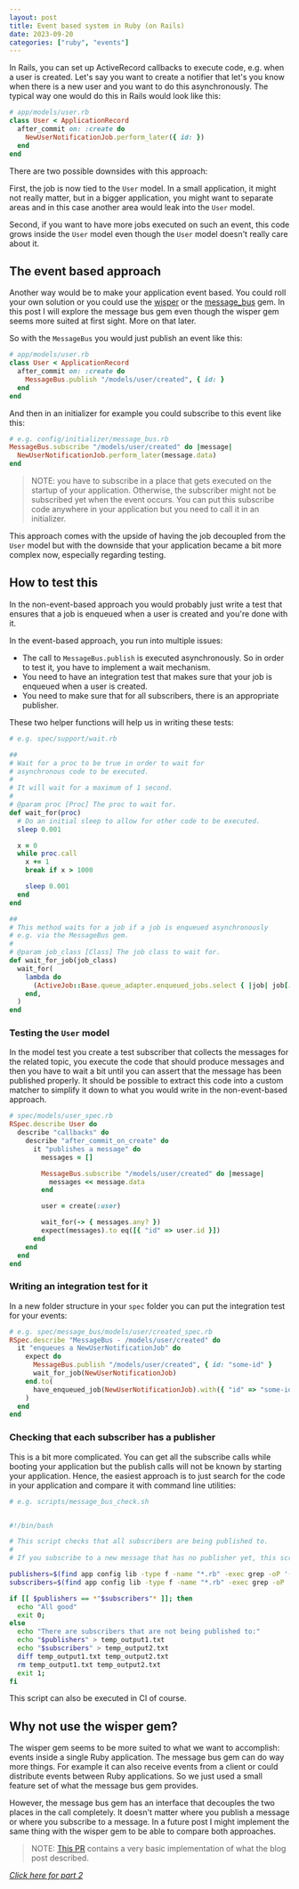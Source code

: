 ```yaml
---
layout: post
title: Event based system in Ruby (on Rails)
date: 2023-09-20
categories: ["ruby", "events"]
---
```


In Rails, you can set up ActiveRecord callbacks to execute code, e.g. when a user is created. Let's say you want to create a notifier that let's you know when there is a new user and you want to do this asynchronously. The typical way one would do this in Rails would look like this:

```ruby
# app/models/user.rb
class User < ApplicationRecord
  after_commit on: :create do
    NewUserNotificationJob.perform_later({ id: })
  end
end
```

There are two possible downsides with this approach:

First, the job is now tied to the `User` model. In a small application, it might not really matter, but in a bigger application, you might want to separate areas and in this case another area would leak into the `User` model.

Second, if you want to have more jobs executed on such an event, this code grows inside the `User` model even though the `User` model doesn't really care about it.

## The event based approach

Another way would be to make your application event based. You could roll your own solution or you could use the [wisper](https://github.com/krisleech/wisper) or the [message_bus](https://github.com/discourse/message_bus) gem. In this post I will explore the message bus gem even though the wisper gem seems more suited at first sight. More on that later.

So with the `MessageBus` you would just publish an event like this:

```ruby
# app/models/user.rb
class User < ApplicationRecord
  after_commit on: :create do
    MessageBus.publish "/models/user/created", { id: }
  end
end
```

And then in an initializer for example you could subscribe to this event like this:

```ruby
# e.g. config/initializer/message_bus.rb
MessageBus.subscribe "/models/user/created" do |message|
  NewUserNotificationJob.perform_later(message.data)
end
```

> NOTE: you have to subscribe in a place that gets executed on the startup of your application. Otherwise, the subscriber might not be subscribed yet when the event occurs. You can put this subscribe code anywhere in your application but you need to call it in an initializer.

This approach comes with the upside of having the job decoupled from the `User` model but with the downside that your application became a bit more complex now, especially regarding testing.

## How to test this

In the non-event-based approach you would probably just write a test that ensures that a job is enqueued when a user is created and you're done with it.

In the event-based approach, you run into multiple issues:

- The call to `MessageBus.publish` is executed asynchronously. So in order to test it, you have to implement a wait mechanism.
- You need to have an integration test that makes sure that your job is enqueued when a user is created.
- You need to make sure that for all subscribers, there is an appropriate publisher.

These two helper functions will help us in writing these tests:

```ruby
# e.g. spec/support/wait.rb

##
# Wait for a proc to be true in order to wait for
# asynchronous code to be executed.
#
# It will wait for a maximum of 1 second.
#
# @param proc [Proc] The proc to wait for.
def wait_for(proc)
  # Do an initial sleep to allow for other code to be executed.
  sleep 0.001

  x = 0
  while proc.call
    x += 1
    break if x > 1000

    sleep 0.001
  end
end

##
# This method waits for a job if a job is enqueued asynchronously
# e.g. via the MessageBus gem.
#
# @param job_class [Class] The job class to wait for.
def wait_for_job(job_class)
  wait_for(
    lambda do
      (ActiveJob::Base.queue_adapter.enqueued_jobs.select { |job| job[:job] == job_class }).empty?
    end,
  )
end

```

### Testing the `User` model

In the model test you create a test subscriber that collects the messages for the related topic, you execute the code that should produce messages and then you have to wait a bit until you can assert that the message has been published properly. It should be possible to extract this code into a custom matcher to simplify it down to what you would write in the non-event-based approach.

```ruby
# spec/models/user_spec.rb
RSpec.describe User do
  describe "callbacks" do
    describe "after_commit_on_create" do
      it "publishes a message" do
        messages = []

        MessageBus.subscribe "/models/user/created" do |message|
          messages << message.data
        end

        user = create(:user)

        wait_for(-> { messages.any? })
        expect(messages).to eq([{ "id" => user.id }])
      end
    end
  end
end
```

### Writing an integration test for it

In a new folder structure in your `spec` folder you can put the integration test for your events:

```ruby
# e.g. spec/message_bus/models/user/created_spec.rb
RSpec.describe "MessageBus - /models/user/created" do
  it "enqueues a NewUserNotificationJob" do
    expect do
      MessageBus.publish "/models/user/created", { id: "some-id" }
      wait_for_job(NewUserNotificationJob)
    end.to(
      have_enqueued_job(NewUserNotificationJob).with({ "id" => "some-id" }),
    )
  end
end
```

### Checking that each subscriber has a publisher

This is a bit more complicated. You can get all the subscribe calls while booting your application but the publish calls will not be known by starting your application. Hence, the easiest approach is to just search for the code in your application and compare it with command line utilities:

```bash
# e.g. scripts/message_bus_check.sh


#!/bin/bash

# This script checks that all subscribers are being published to.
#
# If you subscribe to a new message that has no publisher yet, this script will fail.

publishers=$(find app config lib -type f -name "*.rb" -exec grep -oP '(?<=MessageBus\.publish ")[^"]*|(?<=MessageBus\.publish\(")[^"]*' {} \;)
subscribers=$(find app config lib -type f -name "*.rb" -exec grep -oP '(?<=MessageBus\.subscribe ")[^"]*|(?<=MessageBus\.subscribe\(")[^"]*' {} \;)

if [[ $publishers == *"$subscribers"* ]]; then
  echo "All good"
  exit 0;
else
  echo "There are subscribers that are not being published to:"
  echo "$publishers" > temp_output1.txt
  echo "$subscribers" > temp_output2.txt
  diff temp_output1.txt temp_output2.txt
  rm temp_output1.txt temp_output2.txt
  exit 1;
fi
```

This script can also be executed in CI of course.

## Why not use the wisper gem?

The wisper gem seems to be more suited to what we want to accomplish: events inside a single Ruby application. The message bus gem can do way more things. For example it can also receive events from a client or could distribute events between Ruby applications. So we just used a small feature set of what the message bus gem provides.

However, the message bus gem has an interface that decouples the two places in the call completely. It doesn't matter where you publish a message or where you subscribe to a message. In a future post I might implement the same thing with the wisper gem to be able to compare both approaches.

> NOTE: [This PR](https://github.com/peterfication/peak-tracker-auth/pull/152) contains a very basic implementation of what the blog post described.

[_Click here for part 2_](https://www.petergundel.de/ruby/events/2023/09/23/event-based-system-inside-ruby-on-rails-part-2.html)
